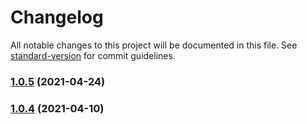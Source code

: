 # Changelog

All notable changes to this project will be documented in this file. See [standard-version](https://github.com/conventional-changelog/standard-version) for commit guidelines.

### [1.0.5](https://github.com/joriewong/limit-size-webpack-plugin/compare/v1.0.4...v1.0.5) (2021-04-24)

### [1.0.4](https://github.com/joriewong/limit-size-webpack-plugin/compare/v1.0.3...v1.0.4) (2021-04-10)

